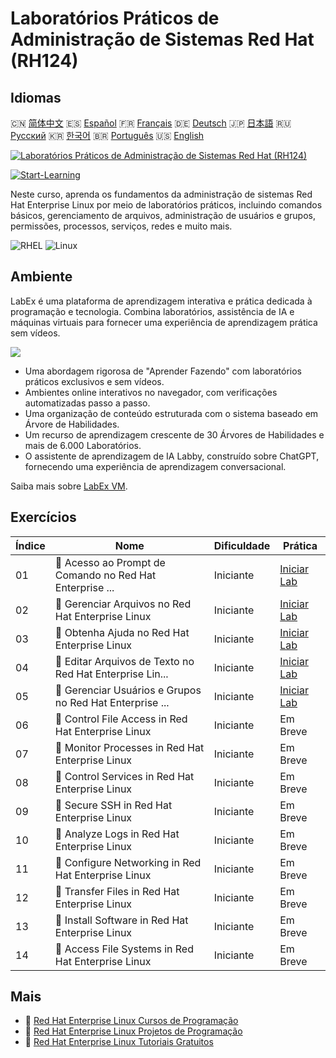 # Laboratórios Práticos de Administração de Sistemas Red Hat (RH124)

## Idiomas

🇨🇳 [简体中文](README_zh.md) 🇪🇸 [Español](README_es.md) 🇫🇷 [Français](README_fr.md) 🇩🇪 [Deutsch](README_de.md) 🇯🇵 [日本語](README_ja.md) 🇷🇺 [Русский](README_ru.md) 🇰🇷 [한국어](README_ko.md) 🇧🇷 [Português](README_pt.md) 🇺🇸 [English](README.md) 

[![Laboratórios Práticos de Administração de Sistemas Red Hat (RH124)](https://cover-creator.labex.io/red-hat-system-administration-rh124-labs.png?lang=pt)](https://labex.io/pt/courses/red-hat-system-administration-rh124-labs)

[![Start-Learning](https://img.shields.io/badge/Start-Learning-whitesmoke?style=for-the-badge)](https://labex.io/pt/courses/red-hat-system-administration-rh124-labs)

Neste curso, aprenda os fundamentos da administração de sistemas Red Hat Enterprise Linux por meio de laboratórios práticos, incluindo comandos básicos, gerenciamento de arquivos, administração de usuários e grupos, permissões, processos, serviços, redes e muito mais.

![RHEL](https://img.shields.io/badge/RHEL-whitesmoke?style=for-the-badge&logo=rhel)
![Linux](https://img.shields.io/badge/Linux-whitesmoke?style=for-the-badge&logo=linux)


## Ambiente

LabEx é uma plataforma de aprendizagem interativa e prática dedicada à programação e tecnologia. Combina laboratórios, assistência de IA e máquinas virtuais para fornecer uma experiência de aprendizagem prática sem vídeos.

![](https://tutorial-screenshot.getvm.io/images/vm-1725247253.png)

- Uma abordagem rigorosa de "Aprender Fazendo" com laboratórios práticos exclusivos e sem vídeos.
- Ambientes online interativos no navegador, com verificações automatizadas passo a passo.
- Uma organização de conteúdo estruturada com o sistema baseado em Árvore de Habilidades.
- Um recurso de aprendizagem crescente de 30 Árvores de Habilidades e mais de 6.000 Laboratórios.
- O assistente de aprendizagem de IA Labby, construído sobre ChatGPT, fornecendo uma experiência de aprendizagem conversacional.

Saiba mais sobre [LabEx VM](https://support.labex.io/using-labex/virtual-machine).

## Exercícios

|   Índice | Nome                                                     | Dificuldade   | Prática                                                                                                                                 |
|----------|----------------------------------------------------------|---------------|-----------------------------------------------------------------------------------------------------------------------------------------|
|       01 | 📖 Acesso ao Prompt de Comando no Red Hat Enterprise ... | Iniciante     | <a target='_blank' href='https://labex.io/pt/tutorials/rhel-access-command-line-in-red-hat-enterprise-linux-588454'>Iniciar Lab</a>     |
|       02 | 📖 Gerenciar Arquivos no Red Hat Enterprise Linux        | Iniciante     | <a target='_blank' href='https://labex.io/pt/tutorials/rhel-manage-files-in-red-hat-enterprise-linux-588463'>Iniciar Lab</a>            |
|       03 | 📖 Obtenha Ajuda no Red Hat Enterprise Linux             | Iniciante     | <a target='_blank' href='https://labex.io/pt/tutorials/rhel-get-help-in-red-hat-enterprise-linux-588461'>Iniciar Lab</a>                |
|       04 | 📖 Editar Arquivos de Texto no Red Hat Enterprise Lin... | Iniciante     | <a target='_blank' href='https://labex.io/pt/tutorials/rhel-edit-text-files-in-red-hat-enterprise-linux-588460'>Iniciar Lab</a>         |
|       05 | 📖 Gerenciar Usuários e Grupos no Red Hat Enterprise ... | Iniciante     | <a target='_blank' href='https://labex.io/pt/tutorials/rhel-manage-users-and-groups-in-red-hat-enterprise-linux-588464'>Iniciar Lab</a> |
|       06 | 📖 Control File Access in Red Hat Enterprise Linux       | Iniciante     | Em Breve                                                                                                                                |
|       07 | 📖 Monitor Processes in Red Hat Enterprise Linux         | Iniciante     | Em Breve                                                                                                                                |
|       08 | 📖 Control Services in Red Hat Enterprise Linux          | Iniciante     | Em Breve                                                                                                                                |
|       09 | 📖 Secure SSH in Red Hat Enterprise Linux                | Iniciante     | Em Breve                                                                                                                                |
|       10 | 📖 Analyze Logs in Red Hat Enterprise Linux              | Iniciante     | Em Breve                                                                                                                                |
|       11 | 📖 Configure Networking in Red Hat Enterprise Linux      | Iniciante     | Em Breve                                                                                                                                |
|       12 | 📖 Transfer Files in Red Hat Enterprise Linux            | Iniciante     | Em Breve                                                                                                                                |
|       13 | 📖 Install Software in Red Hat Enterprise Linux          | Iniciante     | Em Breve                                                                                                                                |
|       14 | 📖 Access File Systems in Red Hat Enterprise Linux       | Iniciante     | Em Breve                                                                                                                                |

## Mais

- 🔗 [Red Hat Enterprise Linux Cursos de Programação](https://github.com/labex-labs/awesome-programming-courses)
- 🔗 [Red Hat Enterprise Linux Projetos de Programação](https://github.com/labex-labs/awesome-programming-projects)
- 🔗 [Red Hat Enterprise Linux Tutoriais Gratuitos](https://github.com/labex-labs/rhel-free-tutorials)

